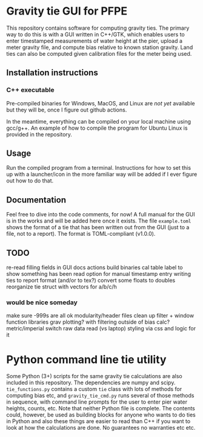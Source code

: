 # Gravity tie GUI for PFPE
This repository contains software for computing gravity ties. The primary way to do this is with a GUI written in C++/GTK, which enables users to enter timestamped measurements of water height at the pier, upload a meter gravity file, and compute bias relative to known station gravity. Land ties can also be computed given calibration files for the meter being used.

## Installation instructions
### C++ executable
Pre-compiled binaries for Windows, MacOS, and Linux are *not yet* available but they will be, once I figure out github actions.

In the meantime, everything can be compiled on your local machine using gcc/g++. An example of how to compile the program for Ubuntu Linux is provided in the repository.

## Usage
Run the compiled program from a terminal. Instructions for how to set this up with a launcher/icon in the more familiar way will be added if I ever figure out how to do that.

## Documentation
Feel free to dive into the code comments, for now! A full manual for the GUI is in the works and will be added here once it exists.
The file `example.toml` shows the format of a tie that has been written out from the GUI (just to a file, not to a report). The format is TOML-compliant (v1.0.0). 

## TODO
re-read filling fields in GUI
docs
actions build binaries
cal table label to show something has been read
option for manual timestamp entry
writing ties to report format (and/or to tex?)
convert some floats to doubles
reorganize tie struct with vectors for a/b/c/h

### would be nice someday
make sure -999s are all ok
modularity/header files
clean up filter + window function libraries
grav plotting? with filtering outside of bias calc?
metric/imperial switch
raw data read (vs laptop)
styling via css and logic for it

# Python command line tie utility
Some Python (3+) scripts for the same gravity tie calculations are also included in this repository. The dependencies are numpy and scipy. `tie_functions.py` contains a custom `tie` class with lots of methods for computing bias etc, and `gravity_tie_cmd.py` runs several of those methods in sequence, with command line prompts for the user to enter pier water heights, counts, etc. Note that neither Python file is complete. The contents could, however, be used as building blocks for anyone who wants to do ties in Python and also these things are easier to read than C++ if you want to look at how the calculations are done. No guarantees no warranties etc etc.
